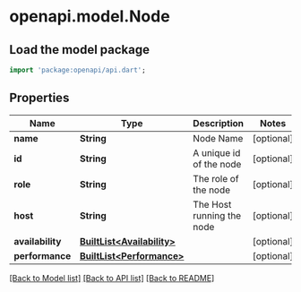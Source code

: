 # openapi.model.Node

## Load the model package
```dart
import 'package:openapi/api.dart';
```

## Properties
Name | Type | Description | Notes
------------ | ------------- | ------------- | -------------
**name** | **String** | Node Name | [optional] 
**id** | **String** | A unique id of the node | [optional] 
**role** | **String** | The role of the node | [optional] 
**host** | **String** | The Host running the node | [optional] 
**availability** | [**BuiltList&lt;Availability&gt;**](Availability.md) |  | [optional] 
**performance** | [**BuiltList&lt;Performance&gt;**](Performance.md) |  | [optional] 

[[Back to Model list]](../README.md#documentation-for-models) [[Back to API list]](../README.md#documentation-for-api-endpoints) [[Back to README]](../README.md)


